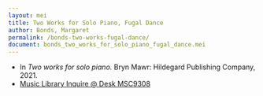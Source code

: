 ```yaml
---
layout: mei
title: Two Works for Solo Piano, Fugal Dance
author: Bonds, Margaret
permalink: /bonds-two-works-fugal-dance/
document: bonds_two_works_for_solo_piano_fugal_dance.mei
---
```


- In *Two works for solo piano.* Bryn Mawr: Hildegard Publishing Company, 2021.
- <a href="https://tufts.primo.exlibrisgroup.com/permalink/01TUN_INST/1kc9gia/alma991018232036803851" target="_blank">Music Library Inquire @ Desk MSC9308</a>
